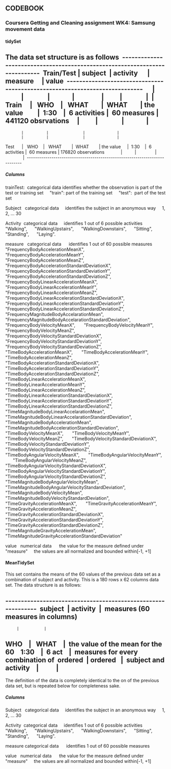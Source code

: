 ## CODEBOOK

### Coursera Getting and Cleaning assignment WK4: Samsung movement data

#### tidySet

The data set structure is as follows 
---------------------------------------------------------------------------  
Train/Test | subject  | activity      |  measure     | value 
---------------------------------------------------------------------------     
           |          |               |              |       
           |          |               |              |
 Train     |   WHO    |   WHAT        |  WHAT        | the value        
           |  1:30    |  6 activities |  60 measures | 441120 obsrvations    
           |          |               |              |  
---------------------------------------------------------------------------
           |          |               |              |       
           |          |               |              | 
 Test      |   WHO    |   WHAT        |  WHAT        | the value    
           |  1:30    |  6 activities |  60 measures | 176820 observations             |          |               |              |  ---------------------------------------------------------------------------
           
##### Columns 

trainTest:  categorical data
            identifies whether the observation is part of the test or training set    
            "train": part of the training set    
            "test":  part of the test set     
            
Subject     categorical data    
            identifies the subject in an anonymous way    
            1, 2, ... 30     
            
Activity    categorical data    
            identifies 1 out of 6 possible activities 
              "Walking",     
              "WalkingUpstairs",     
              "WalkingDownstairs",     
              "Sitting",     
              "Standing",     
              "Laying".      
            
measure     categorical data     
            identifies 1 out of 60 possible measures      
              "FrequencyBodyAccelerationMeanX",     
              "FrequencyBodyAccelerationMeanY",      
              "FrequencyBodyAccelerationMeanZ",     
              "FrequencyBodyAccelerationStandardDeviationX",      
              "FrequencyBodyAccelerationStandardDeviationY", 
              "FrequencyBodyAccelerationStandardDeviationZ",
              "FrequencyBodyLinearAccelerationMeanX",    
              "FrequencyBodyLinearAccelerationMeanY",      
              "FrequencyBodyLinearAccelerationMeanZ",      
              "FrequencyBodyLinearAccelerationStandardDeviationX",      
              "FrequencyBodyLinearAccelerationStandardDeviationY",      
              "FrequencyBodyLinearAccelerationStandardDeviationZ",      
              "FrequencyMagnitudeBodyAccelarationMean",      
              "FrequencyMagnitudeBodyAccelarationStandardDeviation",     
              "FrequencyBodyVelocityMeanX",      
              "FrequencyBodyVelocityMeanY",      
              "FrequencyBodyVelocityMeanZ",      
              "FrequencyBodyVelocityStandardDeviationX",      
              "FrequencyBodyVelocityStandardDeviationY",      
              "FrequencyBodyVelocityStandardDeviationZ",      
              "TimeBodyAccelerationMeanX",      
              "TimeBodyAccelerationMeanY",      
              "TimeBodyAccelerationMeanZ",      
              "TimeBodyAccelerationStandardDeviationX",      
              "TimeBodyAccelerationStandardDeviationY",      
              "TimeBodyAccelerationStandardDeviationZ",      
              "TimeBodyLinearAccelerationMeanX",      
              "TimeBodyLinearAccelerationMeanY",      
              "TimeBodyLinearAccelerationMeanZ",      
              "TimeBodyLinearAccelerationStandardDeviationX",      
              "TimeBodyLinearAccelerationStandardDeviationY",      
              "TimeBodyLinearAccelerationStandardDeviationZ",      
              "TimeMagnitudeBodyLinearAccelarationMean",      
              "TimeMagnitudeBodyLinearAccelarationStandardDeviation",     
              "TimeMagnitudeBodyAccelerationMean",       
              "TimeMagnitudeBodyAccelerationStandardDeviation",      
              "TimeBodyVelocityMeanX",      
              "TimeBodyVelocityMeanY",      
              "TimeBodyVelocityMeanZ",      
              "TimeBodyVelocityStandardDeviationX",      
              "TimeBodyVelocityStandardDeviationY",      
              "TimeBodyVelocityStandardDeviationZ",      
              "TimeBodyAngularVelocityMeanX",      
              "TimeBodyAngularVelocityMeanY",      
              "TimeBodyAngularVelocityMeanZ",      
              "TimeBodyAngularVelocityStandardDeviationX",      
              "TimeBodyAngularVelocityStandardDeviationY",      
              "TimeBodyAngularVelocityStandardDeviationZ",      
              "TimeMagnitudeBodyAngularVelocityMean",      
              "TimeMagnitudeBodyAngularVelocityStandardDeviation",      
              "TimeMagnitudeBodyVelocityMean",      
              "TimeMagnitudeBodyVelocityStandardDeviation",      
              "TimeGravityAccelerationMeanX",      
              "TimeGravityAccelerationMeanY",      
              "TimeGravityAccelerationMeanZ",      
              "TimeGravityAccelerationStandardDeviationX",      
              "TimeGravityAccelerationStandardDeviationY",      
              "TimeGravityAccelerationStandardDeviationZ",      
              "TimeMagnitudeGravityAccelerationMean",      
              "TimeMagnitudeGravityAccelerationStandardDeviation"      
              
value       numerical data     
            the value for the measure defined under "measure"    
            the values are all normalized and bounded within[-1, +1]        



#### MeanTidySet

This set contains the means of the 60 values of the previous data set as a combination of subject and activity. This is a 180 rows x 62 columns data set. The data structure is as follows: 

-------------------------------------------------------------  
subject  | activity  |  measures (60 measures in columns)  
-------------------------------------------------------------
         |           | 
  WHO    |   WHAT    |  the value of the mean for the 60   
 1:30    |  6 act    |  measures for every combination of 
ordered  | ordered   |  subject and activity   
         |           |            
-------------------------------------------------------------

The definition of the data is completely identical to the on of the previous data set, but is repeated below for completeness sake.

##### Columns 

Subject   categorical data    
          identifies the subject in an anonymous way    
          1, 2, ... 30     
          
Activity  categorical data    
          identifies 1 out of 6 possible activities
            "Walking",     
            "WalkingUpstairs",     
            "WalkingDownstairs",     
            "Sitting",     
            "Standing",     
            "Laying".      
            
measure    categorical data     
           identifies 1 out of 60 possible measures
           
value      numerical data     
           the value for the measure defined under "measure"    
           the values are all normalized and bounded within[-1, +1]
